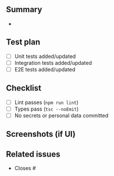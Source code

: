 ## Summary

- 

## Test plan
- [ ] Unit tests added/updated
- [ ] Integration tests added/updated
- [ ] E2E tests added/updated

## Checklist
- [ ] Lint passes (`npm run lint`)
- [ ] Types pass (`tsc --noEmit`)
- [ ] No secrets or personal data committed

## Screenshots (if UI)

## Related issues
- Closes #
